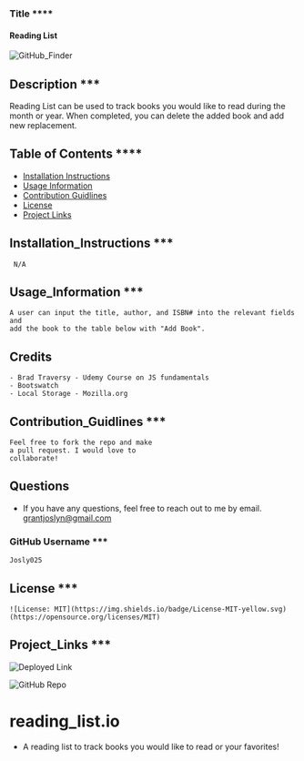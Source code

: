 ### Title \*\*\*\*

#### Reading List

![GitHub_Finder](./images/grant_portfolio.png)

## Description \*\*\*

Reading List can be used to track books you would
like to read during the month or year. When completed,
you can delete the added book and add new replacement.

## Table of Contents \*\*\*\*

- [Installation Instructions](##Installation_Instructions)
- [Usage Information](##Usage_Information)
- [Contribution Guidlines](##Contribution_Guidlines)
- [License](##License)
- [Project Links](##Project_Links)

## Installation_Instructions \*\*\*

     N/A

## Usage_Information \*\*\*

    A user can input the title, author, and ISBN# into the relevant fields and
    add the book to the table below with "Add Book".

## Credits

    - Brad Traversy - Udemy Course on JS fundamentals
    - Bootswatch
    - Local Storage - Mozilla.org

## Contribution_Guidlines \*\*\*

    Feel free to fork the repo and make
    a pull request. I would love to
    collaborate!

## Questions

- If you have any questions, feel free to reach out to me by email.
  grantjoslyn@gmail.com

### GitHub Username \*\*\*

    Josly025

## License \*\*\*

    ![License: MIT](https://img.shields.io/badge/License-MIT-yellow.svg)(https://opensource.org/licenses/MIT)

## Project_Links \*\*\*

![Deployed Link](https://josly025.github.io/reading_list.io/)

![GitHub Repo](https://github.com/Josly025/reading_list.io.git)

# reading_list.io

- A reading list to track books you would like to read or your favorites!
